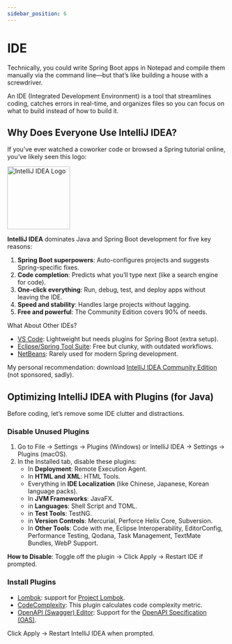 ```yaml
---
sidebar_position: 6
---
```


# IDE

Technically, you could write Spring Boot apps in Notepad and compile them manually via the command line—but that’s like building a house with a screwdriver.

An IDE (Integrated Development Environment) is a tool that streamlines coding, catches errors in real-time, and organizes files so you can focus on what to build instead of how to build it.

## Why Does Everyone Use IntelliJ IDEA?

If you’ve ever watched a coworker code or browsed a Spring tutorial online, you’ve likely seen this logo:

<div className="image-container">
   <img src={require('@site/static/img/prior-recommended-knowledge/intelliJ-IDEA-logo.png').default} alt="IntelliJ IDEA Logo" width="144" height="144" />
</div>

**IntelliJ IDEA** dominates Java and Spring Boot development for five key reasons:

1. **Spring Boot superpowers**: Auto-configures projects and suggests Spring-specific fixes.
2. **Code completion**: Predicts what you’ll type next (like a search engine for code).
3. **One-click everything**: Run, debug, test, and deploy apps without leaving the IDE.
4. **Speed and stability**: Handles large projects without lagging.
5. **Free and powerful**: The Community Edition covers 90% of needs.

What About Other IDEs?

* [VS Code](https://code.visualstudio.com/): Lightweight but needs plugins for Spring Boot (extra setup).
* [Eclipse/Spring Tool Suite](https://eclipseide.org/): Free but clunky, with outdated workflows.
* [NetBeans](https://netbeans.apache.org/front/main/index.html): Rarely used for modern Spring development.

My personal recommendation: download [IntelliJ IDEA Community Edition](https://www.jetbrains.com/idea/download/) (not sponsored, sadly).

## Optimizing IntelliJ IDEA with Plugins (for Java)

Before coding, let’s remove some IDE clutter and distractions.

### Disable Unused Plugins

1. Go to File → Settings → Plugins (Windows) or IntelliJ IDEA → Settings → Plugins (macOS).
2. In the Installed tab, disable these plugins:
    * In **Deployment**: Remote Execution Agent.
    * In **HTML and XML**: HTML Tools.
    * Everything in **IDE Localization** (like Chinese, Japanese, Korean language packs).
    * In **JVM Frameworks**: JavaFX.
    * in **Languages**: Shell Script and TOML.
    * in **Test Tools**: TestNG.
    * in **Version Controls**: Mercurial, Perforce Helix Core, Subversion.
    * In **Other Tools**: Code with me, Eclipse Interoperability, EditorConfig, Performance Testing, Qodana, Task Management, TextMate Bundles, WebP Support.

**How to Disable**: Toggle off the plugin → Click Apply → Restart IDE if prompted.

### Install Plugins

* [Lombok](https://plugins.jetbrains.com/plugin/6317-lombok): support for [Project Lombok](https://projectlombok.org/).
* [CodeComplexity](https://plugins.jetbrains.com/plugin/21667-code-complexity): This plugin calculates code complexity metric.
* [OpenAPI (Swagger) Editor](https://plugins.jetbrains.com/plugin/14837-openapi-swagger-editor): Support for the [OpenAPI Specification (OAS)](https://swagger.io/specification/).

Click Apply → Restart IntelliJ IDEA when prompted.